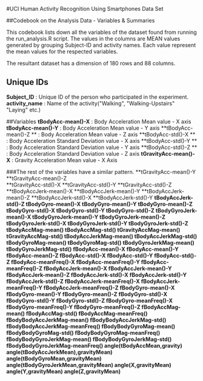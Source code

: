 #UCI Human Activity Recognition Using Smartphones Data Set

##Codebook on the Analysis Data - Variables & Summaries 

This codebook lists down all the variables of the dataset found from running the run_analysis.R script.
The values in the columns are MEAN values generated by grouping Subject-ID and activity names. Each value represent the mean values for the respected variables.

The resultant dataset has a dimension of 180 rows and 88 columns.

## Unique IDs 
**Subject_ID** 				: Unique ID of the person who participated in the experiment. 
**activity_name**			: Name of the activity("Walking", "Walking-Upstairs" "Laying" etc.)

##Variables
**tBodyAcc-mean()-X**       : Body Acceleration Mean value - X axis
**tBodyAcc-mean()-Y** 		: Body Acceleration Mean value - Y axis
**tBodyAcc-mean()-Z **		: Body Acceleration Mean value - Z axis
**tBodyAcc-std()-X **		: Body Acceleration Standard Deviation value - X axis
**tBodyAcc-std()-Y **		: Body Acceleration Standard Deviation value - Y axis
**tBodyAcc-std()-Z **		: Body Acceleration Standard Deviation value - Z axis
**tGravityAcc-mean()-X**    : Gravity Acceleration Mean value - X Axis

###The rest of the variables have a similar pattern.
**tGravityAcc-mean()-Y 	
**tGravityAcc-mean()-Z 	
**tGravityAcc-std()-X
**tGravityAcc-std()-Y
**tGravityAcc-std()-Z
**tBodyAccJerk-mean()-X
**tBodyAccJerk-mean()-Y
**tBodyAccJerk-mean()-Z
**tBodyAccJerk-std()-X
**tBodyAccJerk-std()-Y
**tBodyAccJerk-std()-Z
tBodyGyro-mean()-X
tBodyGyro-mean()-Y
tBodyGyro-mean()-Z
tBodyGyro-std()-X
tBodyGyro-std()-Y
tBodyGyro-std()-Z
tBodyGyroJerk-mean()-X
tBodyGyroJerk-mean()-Y
tBodyGyroJerk-mean()-Z
tBodyGyroJerk-std()-X
tBodyGyroJerk-std()-Y
tBodyGyroJerk-std()-Z
tBodyAccMag-mean()
tBodyAccMag-std()
tGravityAccMag-mean()
tGravityAccMag-std()
tBodyAccJerkMag-mean()
tBodyAccJerkMag-std()
tBodyGyroMag-mean()
tBodyGyroMag-std()
tBodyGyroJerkMag-mean()
tBodyGyroJerkMag-std()
fBodyAcc-mean()-X
fBodyAcc-mean()-Y
fBodyAcc-mean()-Z
fBodyAcc-std()-X
fBodyAcc-std()-Y
fBodyAcc-std()-Z
fBodyAcc-meanFreq()-X
fBodyAcc-meanFreq()-Y
fBodyAcc-meanFreq()-Z
fBodyAccJerk-mean()-X
fBodyAccJerk-mean()-Y
fBodyAccJerk-mean()-Z
fBodyAccJerk-std()-X
fBodyAccJerk-std()-Y
fBodyAccJerk-std()-Z
fBodyAccJerk-meanFreq()-X
fBodyAccJerk-meanFreq()-Y
fBodyAccJerk-meanFreq()-Z
fBodyGyro-mean()-X
fBodyGyro-mean()-Y
fBodyGyro-mean()-Z
fBodyGyro-std()-X
fBodyGyro-std()-Y
fBodyGyro-std()-Z
fBodyGyro-meanFreq()-X
fBodyGyro-meanFreq()-Y
fBodyGyro-meanFreq()-Z
fBodyAccMag-mean()
fBodyAccMag-std()
fBodyAccMag-meanFreq()
fBodyBodyAccJerkMag-mean()
fBodyBodyAccJerkMag-std()
fBodyBodyAccJerkMag-meanFreq()
fBodyBodyGyroMag-mean()
fBodyBodyGyroMag-std()
fBodyBodyGyroMag-meanFreq()
fBodyBodyGyroJerkMag-mean()
fBodyBodyGyroJerkMag-std()
fBodyBodyGyroJerkMag-meanFreq()
angle(tBodyAccMean,gravity)
angle(tBodyAccJerkMean),gravityMean)
angle(tBodyGyroMean,gravityMean)
angle(tBodyGyroJerkMean,gravityMean)
angle(X,gravityMean)
angle(Y,gravityMean)
angle(Z,gravityMean)**
